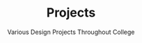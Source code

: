 ---
layout: page
title: Projects
subtitle: Various Design Projects Throughout College
# permalink: /projects/
---